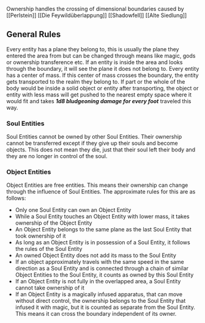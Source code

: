 Ownership handles the crossing of dimensional boundaries caused by [[Perlstein]]
[[Die Feywildüberlappung]]
[[Shadowfell]]
[[Alte Siedlung]]

## General Rules

Every entity has a plane they belong to, this is usually the plane they entered the area from but can be changed through means like magic, gods or ownership transference etc.
If an entity is inside the area and looks through the boundary, it will see the plane it does not belong to.
Every entity has a center of mass.
If this center of mass crosses the boundary, the entity gets transported to the realm they belong to.
If part or the whole of the body would be inside a solid object or entity after transporting, the object or entity with less mass will get pushed to the nearest empty space where it would fit and takes ***1d8 bludgeoning damage for every foot*** traveled this way.
### Soul Entities
Soul Entities cannot be owned by other Soul Entities. Their ownership cannot be transferred except if they give up their souls and become objects. This does not mean they die, just that their soul left their body and they are no longer in control of the soul.

### Object Entities
Object Entities are free entities.
This means their ownership can change through the influence of Soul Entities.
The approximate rules for this are as follows:
- Only one Soul Entity can own an Object Entity
- While a Soul Entity touches an Object Entity with lower mass, it takes ownership of the Object Entity
- An Object Entity belongs to the same plane as the last Soul Entity that took ownership of it
- As long as an Object Entity is in possession of a Soul Entity, it follows the rules of the Soul Entity
- An owned Object Entity does not add its mass to the Soul Entity
- If an object approximately travels with the same speed in the same direction as a Soul Entity and is connected through a chain of similar Object Entities to the Soul Entity, it counts as owned by this Soul Entity
- If an Object Entity is not fully in the overlapped area, a Soul Entity cannot take ownership of it
- If an Object Entity is a magically infused apparatus, that can move without direct control, the ownership belongs to the Soul Entity that infused it with magic, but it is counted as separate from the Soul Entity. This means it can cross the boundary independent of its owner.